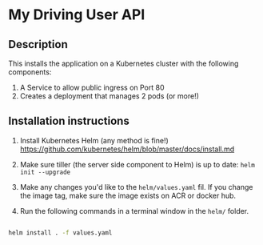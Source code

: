 # My Driving User API

## Description

This installs the application on a Kubernetes cluster with the following components:

1. A Service to allow public ingress on Port 80
2. Creates a deployment that manages 2 pods (or more!)

## Installation instructions

1. Install Kubernetes Helm (any method is fine!) https://github.com/kubernetes/helm/blob/master/docs/install.md

2. Make sure tiller (the server side component to Helm) is up to date:
```helm init --upgrade```

3. Make any changes you'd like to the `helm/values.yaml` fil. If you change the image tag, make sure the image exists on ACR or docker hub.

4. Run the following commands in a terminal window in the `helm/` folder.

```bash

helm install . -f values.yaml

```
